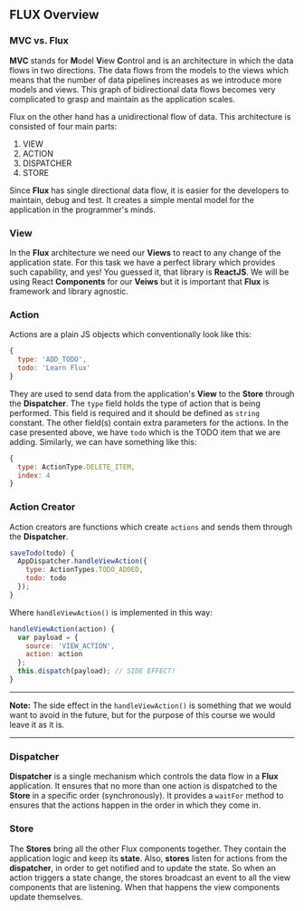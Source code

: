 ## FLUX Overview

### MVC vs. Flux

**MVC** stands for **M**odel **V**iew **C**ontrol and is an architecture in which the data flows in two directions. The data flows from the models to the views which means that the number of data pipelines increases as we introduce more models and views. This graph of bidirectional data flows becomes very complicated to grasp and maintain as the application scales.

Flux on the other hand has a unidirectional flow of data. This architecture is consisted of four main parts:

  1. VIEW
  2. ACTION
  3. DISPATCHER
  4. STORE

Since **Flux** has single directional data flow, it is easier for the developers to maintain, debug and test. It creates a simple mental model for the application in the programmer's minds.

### View
In the **Flux** architecture we need our **Views** to react to any change of the application state. For this task we have a perfect library which provides such capability, and yes! You guessed it, that library is **ReactJS**. We will be using React **Components** for our **Veiws** but it is important that **Flux** is framework and library agnostic.

### Action
Actions are a plain JS objects which conventionally look like this:

```js
{
  type: 'ADD_TODO',
  todo: 'Learn Flux'
}
```
They are used to send data from the application's **View** to the **Store** through the **Dispatcher**.
The `type` field holds the type of action that is being performed. This field is required and it should be defined as `string` constant. The other field(s) contain extra parameters for the actions. In the case presented above, we have `todo` which is the TODO item that we are adding.
Similarly, we can have something like this:

```js
{
  type: ActionType.DELETE_ITEM,
  index: 4
}
```

### Action Creator
Action creators are functions which create `actions` and sends them through the **Dispatcher**.

```js
saveTodo(todo) {
  AppDispatcher.handleViewAction({
    type: ActionTypes.TODO_ADDED,
    todo: todo
  });
}
```
Where `handleViewAction()` is implemented in this way:

```js
handleViewAction(action) {
  var payload = {
    source: 'VIEW_ACTION',
    action: action
  };
  this.dispatch(payload); // SIDE EFFECT!
}
```

---
**Note:** The side effect in the `handleViewAction()` is something that we would want to avoid in the future, but for the purpose of this course we would leave it as it is.

---

### Dispatcher
**Dispatcher** is a single mechanism which controls the data flow in a **Flux** application. It ensures that no more than one action is dispatched to the **Store** in a specific order (synchronously). It provides a `waitFor` method to ensures that the actions happen in the order in which they come in.

### Store
The **Stores** bring all the other Flux components together. They contain the application logic and keep its **state**.
Also, **stores** listen for actions from the **dispatcher**, in order to get notified and to update the state. So when an action triggers a state change, the stores broadcast an event to all the view components that are listening. When that happens the view components update themselves.

